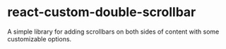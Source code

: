 # react-custom-double-scrollbar
 A simple library for adding scrollbars on both sides of content with some customizable options.
